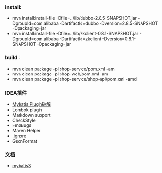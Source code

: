### install:
- mvn install:install-file  -Dfile=../lib/dubbo-2.8.5-SNAPSHOT.jar  -DgroupId=com.alibaba  -DartifactId=dubbo -Dversion=2.8.5-SNAPSHOT -Dpackaging=jar
- mvn install:install-file  -Dfile=../lib/zkclient-0.8.1-SNAPSHOT.jar  -DgroupId=com.alibaba  -DartifactId=zkclient -Dversion=0.8.1-SNAPSHOT -Dpackaging=jar

### build：
- mvn clean package -pl shop-service/pom.xml -am
- mvn clean package -pl shop-web/pom.xml -am
- mvn clean package -pl shop-service/shop-api/pom.xml -amd

### IDEA插件
- [Mybatis Plugin破解](https://github.com/myoss/profile)
- Lombok plugin
- Markdown support
- CheckStyle
- FindBugs
- Maven Helper
- .ignore
- GsonFormat

### 文档
- [mybatis3](http://www.mybatis.org/mybatis-3/zh/index.html)
